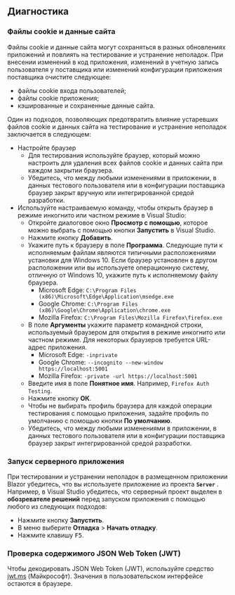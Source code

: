## <a name="troubleshoot"></a>Диагностика

### <a name="cookies-and-site-data"></a>Файлы cookie и данные сайта

Файлы cookie и данные сайта могут сохраняться в разных обновлениях приложений и повлиять на тестирование и устранение неполадок. При внесении изменений в код приложения, изменений в учетную запись пользователя у поставщика или изменений конфигурации приложения поставщика очистите следующее:

* файлы cookie входа пользователей;
* файлы cookie приложения;
* кэшированные и сохраненные данные сайта.

Один из подходов, позволяющих предотвратить влияние устаревших файлов cookie и данных сайта на тестирование и устранение неполадок заключается в следующем:

* Настройте браузер
  * Для тестирования используйте браузер, который можно настроить для удаления всех файлов cookie и данных сайта при каждом закрытии браузера.
  * Убедитесь, что между любыми изменениями в приложении, в данных тестового пользователя или в конфигурации поставщика браузер закрыт вручную или интегрированной средой разработки.
* Используйте настраиваемую команду, чтобы открыть браузер в режиме инкогнито или частном режиме в Visual Studio:
  * Откройте диалоговое окно **Просмотр с помощью**, которое можно выбрать с помощью кнопки **Запустить** в Visual Studio.
  * Нажмите кнопку **Добавить**.
  * Укажите путь к браузеру в поле **Программа**. Следующие пути к исполняемым файлам являются типичными расположениями установки для Windows 10. Если браузер установлен в другом расположении или вы используете операционную систему, отличную от Windows 10, укажите путь к исполняемому файлу браузера.
    * Microsoft Edge: `C:\Program Files (x86)\Microsoft\Edge\Application\msedge.exe`
    * Google Chrome: `C:\Program Files (x86)\Google\Chrome\Application\chrome.exe`
    * Mozilla Firefox: `C:\Program Files\Mozilla Firefox\firefox.exe`
  * В поле **Аргументы** укажите параметр командной строки, используемый браузером для открытия в режиме инкогнито или частном режиме. Для некоторых браузеров требуется URL-адрес приложения.
    * Microsoft Edge: `-inprivate`
    * Google Chrome: `--incognito --new-window https://localhost:5001`
    * Mozilla Firefox: `-private -url https://localhost:5001`
  * Введите имя в поле **Понятное имя**. Например, `Firefox Auth Testing`.
  * Нажмите кнопку **ОК**.
  * Чтобы не выбирать профиль браузера для каждой операции тестирования с помощью приложения, задайте профиль по умолчанию с помощью кнопки **По умолчанию**.
  * Убедитесь, что между любыми изменениями в приложении, в данных тестового пользователя или в конфигурации поставщика браузер закрыт интегрированной средой разработки.

### <a name="run-the-server-app"></a>Запуск серверного приложения

При тестировании и устранении неполадок в размещенном приложении Blazor убедитесь, что вы используете приложение из проекта **`Server`** . Например, в Visual Studio убедитесь, что серверный проект выделен в **обозревателе решений** перед запуском приложения с помощью любого из следующих подходов:

* Нажмите кнопку **Запустить**.
* В меню выберите **Отладка** > **Начать отладку**.
* Нажмите клавишу <kbd>F5</kbd>.

### <a name="inspect-the-content-of-a-json-web-token-jwt"></a>Проверка содержимого JSON Web Token (JWT)

Чтобы декодировать JSON Web Token (JWT), используйте средство [jwt.ms](https://jwt.ms/) (Майкрософт). Значения в пользовательском интерфейсе остаются в браузере.
